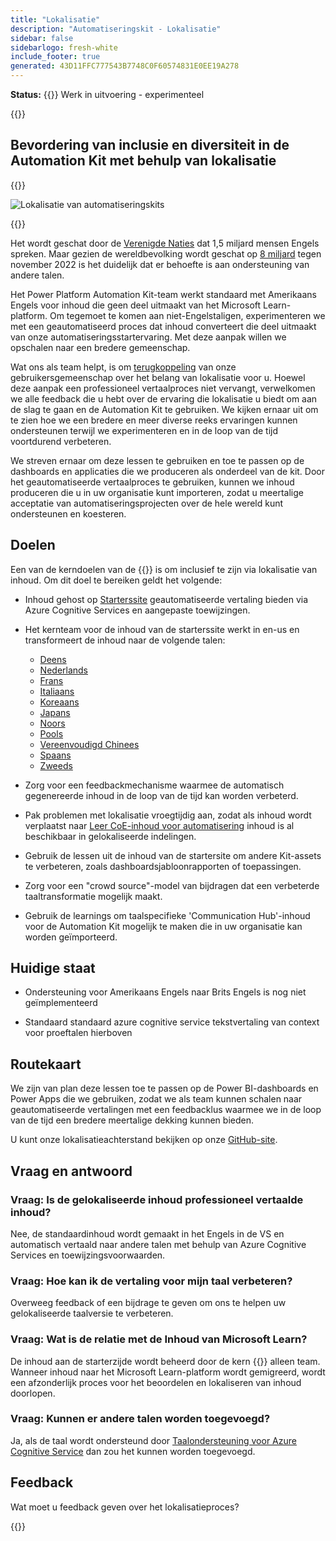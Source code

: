 ```yaml
---
title: "Lokalisatie"
description: "Automatiseringskit - Lokalisatie"
sidebar: false
sidebarlogo: fresh-white
include_footer: true
generated: 43D11FFC777543B7748C0F60574831E0EE19A278
---
```


**Status:** {{<externalImage src="https://github.githubassets.com/images/icons/emoji/unicode/1f6a7.png" size="16x16" text="Construction Icon">}} Werk in uitvoering - experimenteel

{{<toc>}}

## Bevordering van inclusie en diversiteit in de Automation Kit met behulp van lokalisatie

{{<border>}}

![Lokalisatie van automatiseringskits](/images/automation-kit-localization.png)

{{</border>}}

Het wordt geschat door de [Verenigde Naties](https://hr.un.org/unhq/languages/english) dat 1,5 miljard mensen Engels spreken. Maar gezien de wereldbevolking wordt geschat op [8 miljard](https://www.un.org/en/desa/world-population-reach-8-billion-15-november-2022) tegen november 2022 is het duidelijk dat er behoefte is aan ondersteuning van andere talen.

Het Power Platform Automation Kit-team werkt standaard met Amerikaans Engels voor inhoud die geen deel uitmaakt van het Microsoft Learn-platform. Om tegemoet te komen aan niet-Engelstaligen, experimenteren we met een geautomatiseerd proces dat inhoud converteert die deel uitmaakt van onze automatiseringsstartervaring. Met deze aanpak willen we opschalen naar een bredere gemeenschap.

Wat ons als team helpt, is om [terugkoppeling](/nl#provide-feedback) van onze gebruikersgemeenschap over het belang van lokalisatie voor u. Hoewel deze aanpak een professioneel vertaalproces niet vervangt, verwelkomen we alle feedback die u hebt over de ervaring die lokalisatie u biedt om aan de slag te gaan en de Automation Kit te gebruiken. We kijken ernaar uit om te zien hoe we een bredere en meer diverse reeks ervaringen kunnen ondersteunen terwijl we experimenteren en in de loop van de tijd voortdurend verbeteren.

We streven ernaar om deze lessen te gebruiken en toe te passen op de dashboards en applicaties die we produceren als onderdeel van de kit. Door het geautomatiseerde vertaalproces te gebruiken, kunnen we inhoud produceren die u in uw organisatie kunt importeren, zodat u meertalige acceptatie van automatiseringsprojecten over de hele wereld kunt ondersteunen en koesteren.

## Doelen

Een van de kerndoelen van de {{<product-name>}} is om inclusief te zijn via lokalisatie van inhoud. Om dit doel te bereiken geldt het volgende:

- Inhoud gehost op [Starterssite](https://aka.ms/ak4pp/starter) geautomatiseerde vertaling bieden via Azure Cognitive Services en aangepaste toewijzingen.

- Het kernteam voor de inhoud van de starterssite werkt in en-us en transformeert de inhoud naar de volgende talen:

  - [Deens](https://microsoft.github.io/powercat-automation-kit/da/)
  - [Nederlands](https://microsoft.github.io/powercat-automation-kit/nl/)
  - [Frans](https://microsoft.github.io/powercat-automation-kit/fr/)
  - [Italiaans](https://microsoft.github.io/powercat-automation-kit/it/)
  - [Koreaans](https://microsoft.github.io/powercat-automation-kit/ko/)
  - [Japans](https://microsoft.github.io/powercat-automation-kit/ja/)
  - [Noors](https://microsoft.github.io/powercat-automation-kit/nb/)
  - [Pools](https://microsoft.github.io/powercat-automation-kit/pl/)
  - [Vereenvoudigd Chinees](https://microsoft.github.io/powercat-automation-kit/zh-hans)
  - [Spaans](https://microsoft.github.io/powercat-automation-kit/es/)
  - [Zweeds](https://microsoft.github.io/powercat-automation-kit/sv/)

- Zorg voor een feedbackmechanisme waarmee de automatisch gegenereerde inhoud in de loop van de tijd kan worden verbeterd.

- Pak problemen met lokalisatie vroegtijdig aan, zodat als inhoud wordt verplaatst naar [Leer CoE-inhoud voor automatisering](https://aka.ms/AutomationCoE) inhoud is al beschikbaar in gelokaliseerde indelingen.

- Gebruik de lessen uit de inhoud van de startersite om andere Kit-assets te verbeteren, zoals dashboardsjabloonrapporten of toepassingen.

- Zorg voor een "crowd source"-model van bijdragen dat een verbeterde taaltransformatie mogelijk maakt.

- Gebruik de learnings om taalspecifieke 'Communication Hub'-inhoud voor de Automation Kit mogelijk te maken die in uw organisatie kan worden geïmporteerd.

## Huidige staat

- Ondersteuning voor Amerikaans Engels naar Brits Engels is nog niet geïmplementeerd

- Standaard standaard azure cognitive service tekstvertaling van context voor proeftalen hierboven

## Routekaart

We zijn van plan deze lessen toe te passen op de Power BI-dashboards en Power Apps die we gebruiken, zodat we als team kunnen schalen naar geautomatiseerde vertalingen met een feedbacklus waarmee we in de loop van de tijd een bredere meertalige dekking kunnen bieden.

U kunt onze lokalisatieachterstand bekijken op onze [GitHub-site](https://github.com/microsoft/powercat-automation-kit/issues?q=is%3Aopen+is%3Aissue+label%3Alocalization).

## Vraag en antwoord

### **Vraag:** Is de gelokaliseerde inhoud professioneel vertaalde inhoud?

Nee, de standaardinhoud wordt gemaakt in het Engels in de VS en automatisch vertaald naar andere talen met behulp van Azure Cognitive Services en toewijzingsvoorwaarden.

### **Vraag:** Hoe kan ik de vertaling voor mijn taal verbeteren?

Overweeg feedback of een bijdrage te geven om ons te helpen uw gelokaliseerde taalversie te verbeteren.

### **Vraag:** Wat is de relatie met de Inhoud van Microsoft Learn?

De inhoud aan de starterzijde wordt beheerd door de kern {{<product-name>}} alleen team. Wanneer inhoud naar het Microsoft Learn-platform wordt gemigreerd, wordt een afzonderlijk proces voor het beoordelen en lokaliseren van inhoud doorlopen.

### **Vraag:** Kunnen er andere talen worden toegevoegd?

Ja, als de taal wordt ondersteund door [Taalondersteuning voor Azure Cognitive Service](https://learn.microsoft.com/azure/cognitive-services/language-support) dan zou het kunnen worden toegevoegd.

## Feedback

Wat moet u feedback geven over het lokalisatieproces?

{{<questions name="/content/nl/localization.json" completed="Bedankt voor het invullen van de vragen" showNavigationButtons="false" locale="nl">}}

